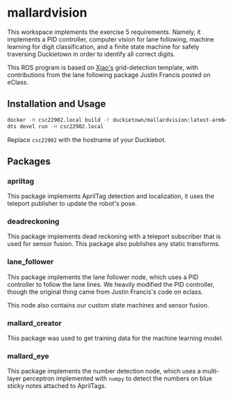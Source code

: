 # mallardvision

This workspace implements the exercise 5 requirements. Namely,
it implements a PID controller, computer vision for lane following, machine
learning for digit classification, and a finite state machine for safely
traversing Duckietown in order to identify all correct digits.

This ROS program is based on
[Xiao's](https://github.com/XZPshaw/CMPUT412503_exercise4) grid-detection
template, with contributions from the lane following package Justin Francis
posted on eClass.

## Installation and Usage

```bash
docker -H csc22902.local build -t duckietown/mallardvision:latest-arm64v8 .
dts devel run -H csc22902.local
```

Replace `csc22902` with the hostname of your Duckiebot.

## Packages

### apriltag

This package implements AprilTag detection and localization, it uses the
teleport publisher to update the robot's pose.

### deadreckoning

This package implements dead reckoning with a teleport subscriber that
is used for sensor fusion. This package also publishes any static transforms.

### lane_follower

This package implements the lane follower node, which uses a PID controller
to follow the lane lines. We heavily modified the PID controller, though the
original thing came from Justin Francis's code on eclass.

This node also contains our custom state machines and sensor fusion.

### mallard_creator

This package was used to get training data for the machine learning model.

### mallard_eye

This package implements the number detection node, which uses a multi-layer
perceptron implemented with `numpy` to detect the numbers on blue sticky notes
attached to AprilTags.
